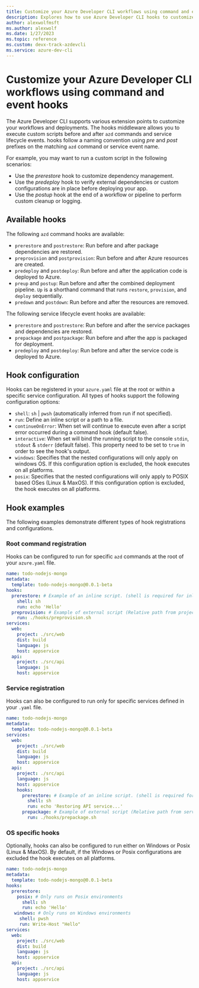 ```yaml
---
title: Customize your Azure Developer CLI workflows using command and event hooks
description: Explores how to use Azure Developer CLI hooks to customize deployment pipelines
author: alexwolfmsft
ms.author: alexwolf
ms.date: 1/27/2023
ms.topic: reference
ms.custom: devx-track-azdevcli
ms.service: azure-dev-cli
---
```


# Customize your Azure Developer CLI workflows using command and event hooks

The Azure Developer CLI supports various extension points to customize your workflows and deployments. The hooks middleware allows you to execute custom scripts before and after `azd` commands and service lifecycle events. hooks follow a naming convention using *pre* and *post* prefixes on the matching `azd` command or service event name. 

For example, you may want to run a custom script in the following scenarios:

* Use the *prerestore* hook to customize dependency management.
* Use the *predeploy* hook to verify external dependencies or custom configurations are in place before deploying your app.
* Use the *postup* hook at the end of a workflow or pipeline to perform custom cleanup or logging.

## Available hooks

The following `azd` command hooks are available:

* `prerestore` and `postrestore`: Run before and after package dependencies are restored.
* `preprovision` and `postprovision`: Run before and after Azure resources are created.
* `predeploy` and `postdeploy`: Run before and after the application code is deployed to Azure.
* `preup` and `postup`: Run before and after the combined deployment pipeline. `Up` is a shorthand command that runs `restore`, `provision`, and `deploy` sequentially.
* `predown` and `postdown`: Run before and after the resources are removed.

The following service lifecycle event hooks are available:

* `prerestore` and `postrestore`: Run before and after the service packages and dependencies are restored.
* `prepackage` and `postpackage`: Run before and after the app is packaged for deployment.
* `predeploy` and `postdeploy`: Run before and after the service code is deployed to Azure.

## Hook configuration

Hooks can be registered in your `azure.yaml` file at the root or within a specific service configuration. All types of hooks support the following configuration options:

* `shell`: `sh` | `pwsh` (automatically inferred from run if not specified).
* `run`: Define an inline script or a path to a file.
* `continueOnError`: When set will continue to execute even after a script error occurred during a command hook (default false).
* `interactive`: When set will bind the running script to the console `stdin`, `stdout` & `stderr` (default false). This property need to be set to `true` in order to see the hook's output.
* `windows`: Specifies that the nested configurations will only apply on windows OS. If this configuration option is excluded, the hook executes on all platforms.
* `posix`: Specifies that the nested configurations will only apply to POSIX based OSes (Linux & MaxOS). If this configuration option is excluded, the hook executes on all platforms.

## Hook examples

The following examples demonstrate different types of hook registrations and configurations.

### Root command registration

Hooks can be configured to run for specific `azd` commands at the root of your `azure.yaml` file.

```yml
name: todo-nodejs-mongo
metadata:
  template: todo-nodejs-mongo@0.0.1-beta
hooks:
  prerestore: # Example of an inline script. (shell is required for inline scripts)
    shell: sh
    run: echo 'Hello'
  preprovision: # Example of external script (Relative path from project root)
    run: ./hooks/preprovision.sh
services:
  web:
    project: ./src/web
    dist: build
    language: js
    host: appservice
  api:
    project: ./src/api
    language: js
    host: appservice
```

### Service registration

Hooks can also be configured to run only for specific services defined in your `.yaml` file.

```yml
name: todo-nodejs-mongo
metadata:
  template: todo-nodejs-mongo@0.0.1-beta
services:
  web:
    project: ./src/web
    dist: build
    language: js
    host: appservice
  api:
    project: ./src/api
    language: js
    host: appservice
    hooks:
      prerestore: # Example of an inline script. (shell is required for inline scripts)
        shell: sh
        run: echo 'Restoring API service...'
      prepackage: # Example of external script (Relative path from service path)
        run: ./hooks/prepackage.sh
```

### OS specific hooks

Optionally, hooks can also be configured to run either on Windows or Posix (Linux & MaxOS). By default, if the Windows or Posix configurations are excluded the hook executes on all platforms.

```yml
name: todo-nodejs-mongo
metadata:
  template: todo-nodejs-mongo@0.0.1-beta
hooks:
  prerestore: 
    posix: # Only runs on Posix environments
      shell: sh
      run: echo 'Hello'
   windows: # Only runs on Windows environments
     shell: pwsh
     run: Write-Host "Hello"
services:
  web:
    project: ./src/web
    dist: build
    language: js
    host: appservice
  api:
    project: ./src/api
    language: js
    host: appservice
```
